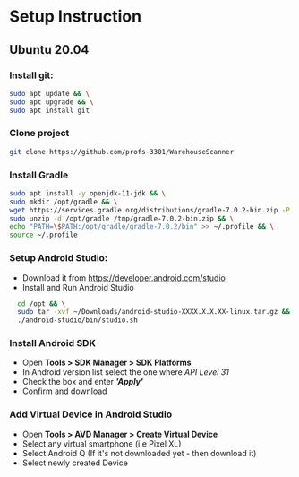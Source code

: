 # Setup Instruction
## Ubuntu 20.04

### Install git:
```bash
sudo apt update && \
sudo apt upgrade && \
sudo apt install git
```

### Clone project
```bash
git clone https://github.com/profs-3301/WarehouseScanner
```

### Install Gradle
  ```bash
  sudo apt install -y openjdk-11-jdk && \
  sudo mkdir /opt/gradle && \
  wget https://services.gradle.org/distributions/gradle-7.0.2-bin.zip -P /tmp && \
  sudo unzip -d /opt/gradle /tmp/gradle-7.0.2-bin.zip && \
  echo "PATH=\$PATH:/opt/gradle/gradle-7.0.2/bin" >> ~/.profile && \
  source ~/.profile
  ```
### Setup Android Studio:
* Download it from <https://developer.android.com/studio>
* Install and Run Android Studio
```bash
  cd /opt && \
  sudo tar -xvf ~/Downloads/android-studio-XXXX.X.X.XX-linux.tar.gz && \
  ./android-studio/bin/studio.sh
```

### Install Android SDK
* Open **Tools > SDK Manager > SDK Platforms**
* In Android version list select the one where *API Level 31*
* Check the box and enter ***'Apply'***
* Confirm and download


### Add Virtual Device in Android Studio
* Open **Tools > AVD Manager > Create Virtual Device**
* Select any virtual smartphone (i.e Pixel XL)
* Select Android Q (If it's not downloaded yet - then download it)
* Select newly created Device
